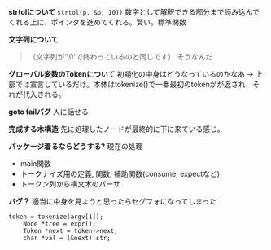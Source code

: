 **strtolについて**
`strtol(p, &p, 10))`
数字として解釈できる部分まで読み込んでくれる上に、ポインタを進めてくれる。賢い。標準関数

**文字列について**
>（文字列が'\0'で終わっているのと同じです）
そうなんだ

**グローバル変数のTokenについて**
初期化の中身はどうなっているのかなあ
-> 上部では宣言しているだけ。本体はtokenize()で一番最初のtokenがが返され、それが代入される。

**goto failバグ**
人に話せる

**完成する木構造**
先に処理したノードが最終的に下に来ている感じ。

**パッケージ着るならどうする?**
現在の処理
- main関数
- トークナイズ用の定義, 関数, 補助関数(consume, expectなど)
- トークン列から構文木のパーサ

**バグ？**
適当に中身を見ようと思ったらセグフォになってしまった
```
token = tokenize(argv[1]);
    Node *tree = expr();
    Token *next = token->next;
    char *val = (&next).str;
```